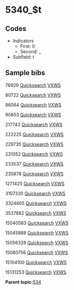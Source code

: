 # 5340\_$t

## Codes

-   Indicators
    -   First: 0
    -   Second: \_
-   Subfield: t

## Sample bibs

76929 [Quicksearch](https://search.library.yale.edu/catalog/76929) [VXWS](http://prodorbis.library.yale.edu:7014/vxws/GetHoldingsService?bibId=76929)

80722 [Quicksearch](https://search.library.yale.edu/catalog/80722) [VXWS](http://prodorbis.library.yale.edu:7014/vxws/GetHoldingsService?bibId=80722)

86064 [Quicksearch](https://search.library.yale.edu/catalog/86064) [VXWS](http://prodorbis.library.yale.edu:7014/vxws/GetHoldingsService?bibId=86064)

90853 [Quicksearch](https://search.library.yale.edu/catalog/90853) [VXWS](http://prodorbis.library.yale.edu:7014/vxws/GetHoldingsService?bibId=90853)

217743 [Quicksearch](https://search.library.yale.edu/catalog/217743) [VXWS](http://prodorbis.library.yale.edu:7014/vxws/GetHoldingsService?bibId=217743)

222225 [Quicksearch](https://search.library.yale.edu/catalog/222225) [VXWS](http://prodorbis.library.yale.edu:7014/vxws/GetHoldingsService?bibId=222225)

229735 [Quicksearch](https://search.library.yale.edu/catalog/229735) [VXWS](http://prodorbis.library.yale.edu:7014/vxws/GetHoldingsService?bibId=229735)

231052 [Quicksearch](https://search.library.yale.edu/catalog/231052) [VXWS](http://prodorbis.library.yale.edu:7014/vxws/GetHoldingsService?bibId=231052)

233537 [Quicksearch](https://search.library.yale.edu/catalog/233537) [VXWS](http://prodorbis.library.yale.edu:7014/vxws/GetHoldingsService?bibId=233537)

235878 [Quicksearch](https://search.library.yale.edu/catalog/235878) [VXWS](http://prodorbis.library.yale.edu:7014/vxws/GetHoldingsService?bibId=235878)

1271425 [Quicksearch](https://search.library.yale.edu/catalog/1271425) [VXWS](http://prodorbis.library.yale.edu:7014/vxws/GetHoldingsService?bibId=1271425)

3107330 [Quicksearch](https://search.library.yale.edu/catalog/3107330) [VXWS](http://prodorbis.library.yale.edu:7014/vxws/GetHoldingsService?bibId=3107330)

3324605 [Quicksearch](https://search.library.yale.edu/catalog/3324605) [VXWS](http://prodorbis.library.yale.edu:7014/vxws/GetHoldingsService?bibId=3324605)

3537882 [Quicksearch](https://search.library.yale.edu/catalog/3537882) [VXWS](http://prodorbis.library.yale.edu:7014/vxws/GetHoldingsService?bibId=3537882)

15040583 [Quicksearch](https://search.library.yale.edu/catalog/15040583) [VXWS](http://prodorbis.library.yale.edu:7014/vxws/GetHoldingsService?bibId=15040583)

15045888 [Quicksearch](https://search.library.yale.edu/catalog/15045888) [VXWS](http://prodorbis.library.yale.edu:7014/vxws/GetHoldingsService?bibId=15045888)

15056328 [Quicksearch](https://search.library.yale.edu/catalog/15056328) [VXWS](http://prodorbis.library.yale.edu:7014/vxws/GetHoldingsService?bibId=15056328)

15080756 [Quicksearch](https://search.library.yale.edu/catalog/15080756) [VXWS](http://prodorbis.library.yale.edu:7014/vxws/GetHoldingsService?bibId=15080756)

15104100 [Quicksearch](https://search.library.yale.edu/catalog/15104100) [VXWS](http://prodorbis.library.yale.edu:7014/vxws/GetHoldingsService?bibId=15104100)

15131253 [Quicksearch](https://search.library.yale.edu/catalog/15131253) [VXWS](http://prodorbis.library.yale.edu:7014/vxws/GetHoldingsService?bibId=15131253)

**Parent topic:**[534](../../tags/534/534.md)

